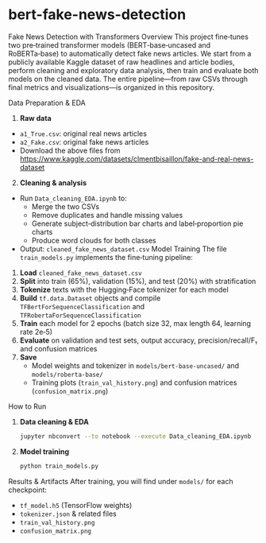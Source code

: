# bert-fake-news-detection

Fake News Detection with Transformers
Overview
This project fine‑tunes two pre‑trained transformer models (BERT‑base‑uncased and RoBERTa‑base) to automatically detect fake news articles. We start from a publicly available Kaggle dataset of raw headlines and article bodies, perform cleaning and exploratory data analysis, then train and evaluate both models on the cleaned data. The entire pipeline—from raw CSVs through final metrics and visualizations—is organized in this repository.


Data Preparation & EDA
1. **Raw data**
- `a1_True.csv`: original real news articles  
- `a2_Fake.csv`: original fake news articles
- Download the above files from https://www.kaggle.com/datasets/clmentbisaillon/fake-and-real-news-dataset

2. **Cleaning & analysis**  
- Run `Data_cleaning_EDA.ipynb` to:  
  - Merge the two CSVs  
  - Remove duplicates and handle missing values  
  - Generate subject‐distribution bar charts and label‐proportion pie charts  
  - Produce word clouds for both classes  
- Output: `cleaned_fake_news_dataset.csv`
Model Training
The file `train_models.py` implements the fine‑tuning pipeline:
1. **Load** `cleaned_fake_news_dataset.csv`
2. **Split** into train (65%), validation (15%), and test (20%) with stratification
3. **Tokenize** texts with the Hugging‑Face tokenizer for each model
4. **Build** `tf.data.Dataset` objects and compile `TFBertForSequenceClassification` and `TFRobertaForSequenceClassification`
5. **Train** each model for 2 epochs (batch size 32, max length 64, learning rate 2e‑5)
6. **Evaluate** on validation and test sets, output accuracy, precision/recall/F₁ and confusion matrices
7. **Save**
   - Model weights and tokenizer in `models/bert-base-uncased/` and `models/roberta-base/`
   - Training plots (`train_val_history.png`) and confusion matrices (`confusion_matrix.png`)

How to Run

1. **Data cleaning & EDA**  
   ```bash
   jupyter nbconvert --to notebook --execute Data_cleaning_EDA.ipynb
   ```
2. **Model training**  
   ```bash
   python train_models.py
   ```
Results & Artifacts
After training, you will find under `models/` for each checkpoint:
- `tf_model.h5` (TensorFlow weights)
- `tokenizer.json` & related files
- `train_val_history.png`
- `confusion_matrix.png`
